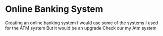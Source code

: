 # Online Banking System

Creating an online banking system
I would use some of the systems I used for the ATM system But it would be an upgrade
Check our my Atm system
